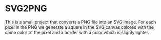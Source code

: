 # SVG2PNG

This is a small project that converts a PNG file into an SVG image. For each pixel in the PNG we generate a square in the SVG canvas colored with the same color of the pixel and a border with a color which is slighly lighter.

